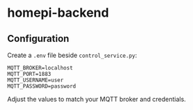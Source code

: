 # homepi-backend

## Configuration

Create a `.env` file beside `control_service.py`:

```
MQTT_BROKER=localhost
MQTT_PORT=1883
MQTT_USERNAME=user
MQTT_PASSWORD=password
```

Adjust the values to match your MQTT broker and credentials.
